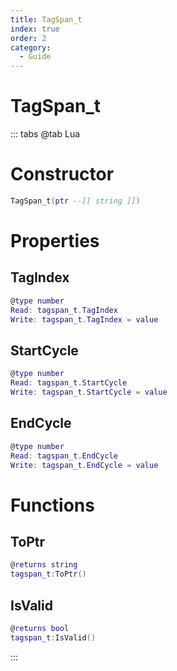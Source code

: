 ```yaml
---
title: TagSpan_t
index: true
order: 2
category:
  - Guide
---
```


# TagSpan_t

::: tabs
@tab Lua
# Constructor
```lua
TagSpan_t(ptr --[[ string ]])
```
# Properties
## TagIndex 
```lua
@type number
Read: tagspan_t.TagIndex
Write: tagspan_t.TagIndex = value
```
## StartCycle 
```lua
@type number
Read: tagspan_t.StartCycle
Write: tagspan_t.StartCycle = value
```
## EndCycle 
```lua
@type number
Read: tagspan_t.EndCycle
Write: tagspan_t.EndCycle = value
```
# Functions
## ToPtr
```lua
@returns string
tagspan_t:ToPtr()
```
## IsValid
```lua
@returns bool
tagspan_t:IsValid()
```

:::